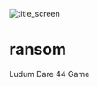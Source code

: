 ![title_screen](https://user-images.githubusercontent.com/3926730/56980536-9bf83e00-6b4a-11e9-9cfc-8cebb7a0628a.png)

# ransom
Ludum Dare 44 Game
